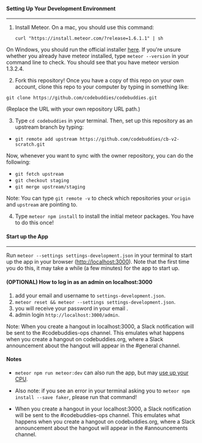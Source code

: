 #### Setting Up Your Development Environment
----

1. Install Meteor. On a mac, you should use this command:

   `curl "https://install.meteor.com/?release=1.6.1.1" | sh`

On Windows, you should run the official installer [here](https://www.meteor.com/install). If you're unsure whether you already have meteor installed, type `meteor --version` in your command line to check. You should see that you have meteor version 1.3.2.4.

2. Fork this repository! Once you have a copy of this repo on your own account, clone this repo to your computer by typing in something like:

  `git clone https://github.com/codebuddies/codebuddies.git`

  (Replace the URL with your own repository URL path.)

3. Type `cd codebuddies` in your terminal. Then, set up this repository as an upstream branch by typing:
  * `git remote add upstream https://github.com/codebuddies/cb-v2-scratch.git`

Now, whenever you want to sync with the owner repository, you can do the following:
  * `git fetch upstream`
  * `git checkout staging`
  * `git merge upstream/staging`

  Note: You can type `git remote -v` to check which repositories your `origin` and `upstream` are pointing to.

4. Type `meteor npm install` to install the initial meteor packages. You have to do this once!



#### Start up the App
----

Run `meteor --settings settings-development.json` in your terminal to start up the app in your browser ([http://localhost:3000](http://localhost:3000)). Note that the first time you do this, it may take a while (a few minutes) for the app to start up.

#### (OPTIONAL) How to log in as an admin on localhost:3000

1. add your email and username to ```settings-development.json```.
2. ```meteor reset && meteor --settings settings-development.json```.
3. you will receive your password in your email .
4. admin login ```http://localhost:3000/admin```.

Note: When you create a hangout in localhost:3000, a Slack notification will be sent to the #codebuddies-ops channel. This emulates what happens when you create a hangout on codebuddies.org, where a Slack announcement about the hangout will appear in the #general channel.

#### Notes

* `meteor npm run meteor:dev` can also run the app, but may [use up your CPU](https://github.com/meteor/meteor/issues/4314).

* Also note: if you see an error in your terminal asking you to `meteor npm install --save faker`, please run that command!

* When you create a hangout in your localhost:3000, a Slack notification will be sent to the #codebuddies-ops channel. This emulates what happens when you create a hangout on codebuddies.org, where a Slack announcement about the hangout will appear in the #announcements channel.
